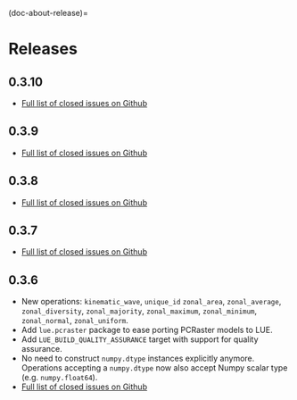 (doc-about-release)=

# Releases

## 0.3.10

- [Full list of closed issues on
  Github](https://github.com/computationalgeography/lue/issues?q=is%3Aclosed+is%3Aissue+milestone%3A0.3.10+)


## 0.3.9

- [Full list of closed issues on
  Github](https://github.com/computationalgeography/lue/issues?q=is%3Aclosed+is%3Aissue+milestone%3A0.3.9+)


## 0.3.8

- [Full list of closed issues on
  Github](https://github.com/computationalgeography/lue/issues?q=is%3Aclosed+is%3Aissue+milestone%3A0.3.8+)


## 0.3.7

- [Full list of closed issues on
  Github](https://github.com/computationalgeography/lue/issues?q=is%3Aclosed+is%3Aissue+milestone%3A0.3.7+)


## 0.3.6

- New operations: `kinematic_wave`, `unique_id` `zonal_area`, `zonal_average`, `zonal_diversity`,
  `zonal_majority`, `zonal_maximum`, `zonal_minimum`, `zonal_normal`, `zonal_uniform`.
- Add `lue.pcraster` package to ease porting PCRaster models to LUE.
- Add `LUE_BUILD_QUALITY_ASSURANCE` target with support for quality assurance.
- No need to construct `numpy.dtype` instances explicitly anymore. Operations accepting a `numpy.dtype` now
  also accept Numpy scalar type (e.g. `numpy.float64`).
- [Full list of closed issues on
  Github](https://github.com/computationalgeography/lue/issues?q=is%3Aclosed+is%3Aissue+milestone%3A0.3.6+)
